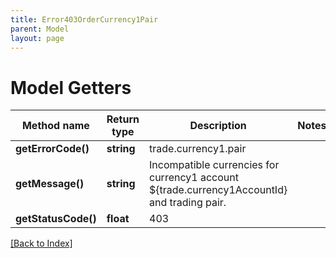 ```yaml
---
title: Error403OrderCurrency1Pair
parent: Model
layout: page
---
```


# Model Getters

Method name | Return type | Description | Notes
------------ | ------------- | ------------- | -------------
**getErrorCode()** | **string** | trade.currency1.pair |
**getMessage()** | **string** | Incompatible currencies for currency1 account ${trade.currency1AccountId} and trading pair. |
**getStatusCode()** | **float** | 403 |

[[Back to Index]](../index.md)
